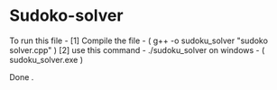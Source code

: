 # Sudoko-solver
To run this file -
  [1] Compile the file - ( g++ -o sudoku_solver "sudoko solver.cpp" ) 
  [2] use this command -  ./sudoku_solver  on windows - ( sudoku_solver.exe )
  
 Done . 

